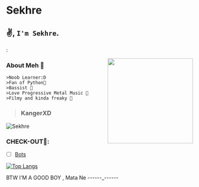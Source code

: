 # Sekhre
## ✌️, `I'm Sekhre`.  
:

<img align='right' src="https://media.giphy.com/media/M9gbBd9nbDrOTu1Mqx/giphy.gif" width="230">


### About Meh 🙂
```
>Noob Learner:D
>Fan of Python🐍
>Bassist 🎸
>Love Progressive Metal Music 🤘
>Filmy and kinda freaky 🤪
```
>### KangerXD

<img src="https://komarev.com/ghpvc/?username=Sekhre" alt="Sekhre" />

### CHECK-OUT🙂:

- [ ] [Bots](https://github.com/Sekhre/)


[![Top Langs](https://github-readme-stats.vercel.app/api/top-langs/?username=Sekhre&hide=dockerfile&theme=dark)](https://github.com/Sekhre)


BTW I'M A GOOD BOY , Mata Ne   ------_------
